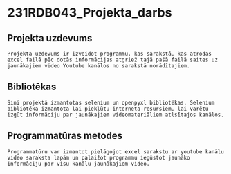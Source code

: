 # 231RDB043_Projekta_darbs
## Projekta uzdevums
    Projekta uzdevums ir izveidot programmu. kas sarakstā, kas atrodas excel failā pēc dotās informācijas atgriež tajā pašā failā saites uz jaunākajiem video Youtube kanālos no sarakstā norādītajiem.

## Bibliotēkas
    Šinī projektā izmantotas selenium un openpyxl bibliotēkas. Selenium bibliotēka izmantota lai piekļūtu interneta resursiem, lai varētu izgūt informāciju par jaunākajiem videomateriāliem atlsītajos kanālos.

## Programmatūras metodes
    Programmatūru var izmantot pielāgojot excel sarakstu ar youtube kanālu video saraksta lapām un palaižot programmu iegūstot jaunāko informāciju par visu kanālu jaunākajiem video.